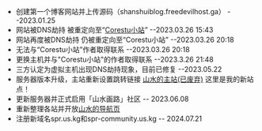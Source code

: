 * 创建第一个博客网站并上传源码（shanshuiblog.freedevilhost.ga）   --2023.01.25
* 网站被DNS劫持 被重定向至“[Corestu小站](https://www.corestu.cn/)”    --2023.03.26 15:43
* 网站再度被DNS劫持 仍被重定向至“Corestu小站”    --2023.03.26 20:18
* 无法与“Corestu小站”作者取得联系 --2023.03.26 20:18
* 更换主机并与"Corestu小站"的作者取得联系 --2023.3.26 21:48
* 三方认定为虚拟主机出现DNS劫持现象，目前已修复 --2023.05.22
* 服务器版本升级，主站重新设置跳转链接    [山水的主站(已废弃)](https://shanshui.eu.org/)
    这里是我的新站点！
* 更新服务器并正式启用「山水画路」社区  -- 2023.06.08
* 重新整理各站并开放[山水的导航页](https://nav.shanshui.site/)
* 注册新域名spr.us.kg和spr-community.us.kg -- 2024.07.21